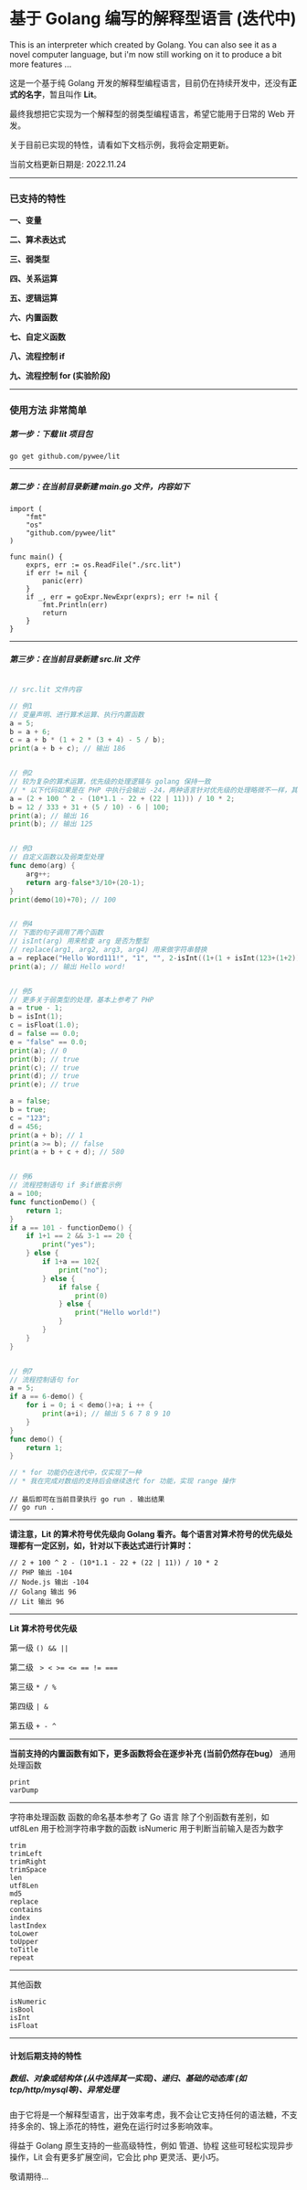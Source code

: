 # 基于 Golang 编写的解释型语言 (迭代中)

This is an interpreter which created by Golang. You can also see it as a novel computer language, but i'm now still working on it to produce a bit more features ...

这是一个基于纯 Golang 开发的解释型编程语言，目前仍在持续开发中，还没有<b>正式的名字</b>，暂且叫作 <b>Lit</b>。

最终我想把它实现为一个解释型的弱类型编程语言，希望它能用于日常的 Web 开发。

关于目前已实现的特性，请看如下文档示例，我将会定期更新。

当前文档更新日期是: 2022.11.24

---

### 已支持的特性

**一、变量**

**二、算术表达式**

**三、弱类型**

**四、关系运算**

**五、逻辑运算**

**六、内置函数**

**七、自定义函数**

**八、流程控制 if**

**九、流程控制 for (实验阶段)**

---



### 使用方法 非常简单

##### 第一步：下载 lit 项目包

```
go get github.com/pywee/lit
```
---

##### 第二步：在当前目录新建 main.go 文件，内容如下

```golang
import (
	"fmt"
	"os"
	"github.com/pywee/lit"
)

func main() {
	exprs, err := os.ReadFile("./src.lit")
	if err != nil {
		panic(err)
	}
	if _, err = goExpr.NewExpr(exprs); err != nil {
		fmt.Println(err)
		return
	}
}

```

---

##### 第三步：在当前目录新建 src.lit 文件

```go

// src.lit 文件内容

// 例1
// 变量声明、进行算术运算、执行内置函数
a = 5;
b = a + 6;
c = a + b * (1 + 2 * (3 + 4) - 5 / b);
print(a + b + c); // 输出 186


// 例2
// 较为复杂的算术运算，优先级的处理逻辑与 golang 保持一致
// * 以下代码如果是在 PHP 中执行会输出 -24，两种语言针对优先级的处理略微不一样，其他语言也是如此
a = (2 + 100 ^ 2 - (10*1.1 - 22 + (22 | 11))) / 10 * 2;
b = 12 / 333 + 31 + (5 / 10) - 6 | 100;
print(a); // 输出 16
print(b); // 输出 125


// 例3
// 自定义函数以及弱类型处理
func demo(arg) {
    arg++;
    return arg-false*3/10+(20-1);
}
print(demo(10)+70); // 100


// 例4
// 下面的句子调用了两个函数 
// isInt(arg) 用来检查 arg 是否为整型 
// replace(arg1, arg2, arg3, arg4) 用来做字符串替换
a = replace("Hello Word111!", "1", "", 2-isInt((1+(1 + isInt(123+(1+2)))-1)+2)-2);
print(a); // 输出 Hello word!


// 例5
// 更多关于弱类型的处理，基本上参考了 PHP
a = true - 1;
b = isInt(1);
c = isFloat(1.0);
d = false == 0.0;
e = "false" == 0.0;
print(a); // 0
print(b); // true
print(c); // true
print(d); // true
print(e); // true

a = false;
b = true;
c = "123";
d = 456;
print(a + b); // 1
print(a >= b); // false
print(a + b + c + d); // 580


// 例6
// 流程控制语句 if 多if嵌套示例
a = 100;
func functionDemo() {
    return 1;
}
if a == 101 - functionDemo() {
    if 1+1 == 2 && 3-1 == 20 {
        print("yes");
    } else {
        if 1+a == 102{
            print("no");
        } else {
            if false {
                print(0)
            } else {
                print("Hello world!")
            }
        }
    }
}


// 例7
// 流程控制语句 for
a = 5;
if a == 6-demo() {
    for i = 0; i < demo()+a; i ++ {
        print(a+i); // 输出 5 6 7 8 9 10
    }
}
func demo() {
    return 1;
}

// * for 功能仍在迭代中，仅实现了一种
// * 我在完成对数组的支持后会继续迭代 for 功能，实现 range 操作

```
```golang
// 最后即可在当前目录执行 go run . 输出结果
// go run .
```

---
**请注意，Lit 的算术符号优先级向 Golang 看齐。每个语言对算术符号的优先级处理都有一定区别，如，针对以下表达式进行计算时：**

``` golang
// 2 + 100 ^ 2 - (10*1.1 - 22 + (22 | 11)) / 10 * 2
// PHP 输出 -104
// Node.js 输出 -104
// Golang 输出 96
// Lit 输出 96
```

---

**Lit 算术符号优先级**

第一级  ``` () && || ```

第二级  ``` > < >= <= == != ===```

第三级  ``` * / % ```

第四级 ```| &``` 

第五级  ``` + - ^ ```

---

**当前支持的内置函数有如下，更多函数将会在逐步补充 (当前仍然存在bug）**
通用处理函数
```golang
print
varDump
```
---
字符串处理函数
函数的命名基本参考了 Go 语言
除了个别函数有差别，如 
utf8Len 用于检测字符串字数的函数
isNumeric 用于判断当前输入是否为数字

```
trim
trimLeft
trimRight
trimSpace
len
utf8Len
md5
replace
contains
index
lastIndex
toLower
toUpper
toTitle
repeat
```
---
其他函数
```
isNumeric
isBool
isInt
isFloat
```

---


#### 计划后期支持的特性

##### 数组、对象或结构体 (从中选择其一实现)、递归、基础的动态库 (如 tcp/http/mysql等)、异常处理

由于它将是一个解释型语言，出于效率考虑，我不会让它支持任何的语法糖，不支持多余的、锦上添花的特性，避免在运行时过多影响效率。

得益于 Golang 原生支持的一些高级特性，例如 管道、协程 这些可轻松实现异步操作，Lit 会有更多扩展空间，它会比 php 更灵活、更小巧。

敬请期待...
